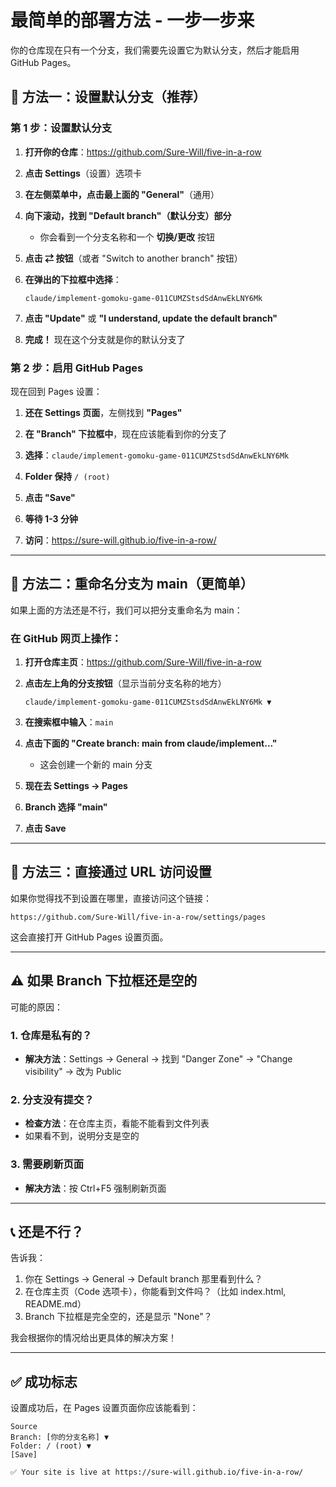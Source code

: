 # 最简单的部署方法 - 一步一步来

你的仓库现在只有一个分支，我们需要先设置它为默认分支，然后才能启用 GitHub Pages。

## 🎯 方法一：设置默认分支（推荐）

### 第 1 步：设置默认分支

1. **打开你的仓库**：https://github.com/Sure-Will/five-in-a-row

2. **点击 Settings**（设置）选项卡

3. **在左侧菜单中，点击最上面的 "General"**（通用）

4. **向下滚动，找到 "Default branch"（默认分支）部分**
   - 你会看到一个分支名称和一个 **切换/更改** 按钮

5. **点击 ⇄ 按钮**（或者 "Switch to another branch" 按钮）

6. **在弹出的下拉框中选择**：
   ```
   claude/implement-gomoku-game-011CUMZStsdSdAnwEkLNY6Mk
   ```

7. **点击 "Update"** 或 **"I understand, update the default branch"**

8. **完成！** 现在这个分支就是你的默认分支了

### 第 2 步：启用 GitHub Pages

现在回到 Pages 设置：

1. **还在 Settings 页面**，左侧找到 **"Pages"**

2. **在 "Branch" 下拉框中**，现在应该能看到你的分支了

3. **选择**：`claude/implement-gomoku-game-011CUMZStsdSdAnwEkLNY6Mk`

4. **Folder 保持** `/ (root)`

5. **点击 "Save"**

6. **等待 1-3 分钟**

7. **访问**：https://sure-will.github.io/five-in-a-row/

---

## 🎯 方法二：重命名分支为 main（更简单）

如果上面的方法还是不行，我们可以把分支重命名为 main：

### 在 GitHub 网页上操作：

1. **打开仓库主页**：https://github.com/Sure-Will/five-in-a-row

2. **点击左上角的分支按钮**（显示当前分支名称的地方）
   ```
   claude/implement-gomoku-game-011CUMZStsdSdAnwEkLNY6Mk ▼
   ```

3. **在搜索框中输入**：`main`

4. **点击下面的 "Create branch: main from claude/implement..."**
   - 这会创建一个新的 main 分支

5. **现在去 Settings → Pages**

6. **Branch 选择 "main"**

7. **点击 Save**

---

## 🎯 方法三：直接通过 URL 访问设置

如果你觉得找不到设置在哪里，直接访问这个链接：

```
https://github.com/Sure-Will/five-in-a-row/settings/pages
```

这会直接打开 GitHub Pages 设置页面。

---

## ⚠️ 如果 Branch 下拉框还是空的

可能的原因：

### 1. 仓库是私有的？
- **解决方法**：Settings → General → 找到 "Danger Zone" → "Change visibility" → 改为 Public

### 2. 分支没有提交？
- **检查方法**：在仓库主页，看能不能看到文件列表
- 如果看不到，说明分支是空的

### 3. 需要刷新页面
- **解决方法**：按 Ctrl+F5 强制刷新页面

---

## 📞 还是不行？

告诉我：

1. 你在 Settings → General → Default branch 那里看到什么？
2. 在仓库主页（Code 选项卡），你能看到文件吗？（比如 index.html, README.md）
3. Branch 下拉框是完全空的，还是显示 "None"？

我会根据你的情况给出更具体的解决方案！

---

## ✅ 成功标志

设置成功后，在 Pages 设置页面你应该能看到：

```
Source
Branch: [你的分支名称] ▼
Folder: / (root) ▼
[Save]

✅ Your site is live at https://sure-will.github.io/five-in-a-row/
```
